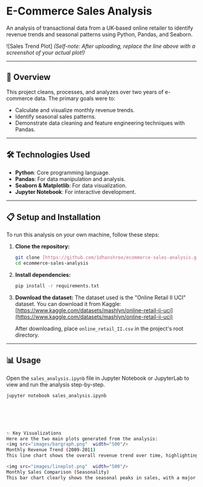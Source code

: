 # E-Commerce Sales Analysis

An analysis of transactional data from a UK-based online retailer to identify revenue trends and seasonal patterns using Python, Pandas, and Seaborn.

![Sales Trend Plot]
*(Self-note: After uploading, replace the line above with a screenshot of your actual plot!)*

---

## 🚀 Overview

This project cleans, processes, and analyzes over two years of e-commerce data. The primary goals were to:
* Calculate and visualize monthly revenue trends.
* Identify seasonal sales patterns.
* Demonstrate data cleaning and feature engineering techniques with Pandas.

---

## 🛠️ Technologies Used

* **Python**: Core programming language.
* **Pandas**: For data manipulation and analysis.
* **Seaborn & Matplotlib**: For data visualization.
* **Jupyter Notebook**: For interactive development.

---

## 📋 Setup and Installation

To run this analysis on your own machine, follow these steps:

1.  **Clone the repository:**
    ```bash
    git clone [https://github.com/1dhanshree/ecommerce-sales-analysis.git](https://github.com/1dhanshree/ecommerce-sales-analysis.git)
    cd ecommerce-sales-analysis
    ```

2.  **Install dependencies:**
    ```bash
    pip install -r requirements.txt
    ```

3.  **Download the dataset:**
    The dataset used is the "Online Retail II UCI" dataset. You can download it from Kaggle:
    [https://www.kaggle.com/datasets/mashlyn/online-retail-ii-uci](https://www.kaggle.com/datasets/mashlyn/online-retail-ii-uci)
    
    After downloading, place `online_retail_II.csv` in the project's root directory.

---

## 📊 Usage

Open the `sales_analysis.ipynb` file in Jupyter Notebook or JupyterLab to view and run the analysis step-by-step.

```bash
jupyter notebook sales_analysis.ipynb






✨ Key Visualizations
Here are the two main plots generated from the analysis:
<img src="images/bargraph.png"  width="500"/>
Monthly Revenue Trend (2009-2011)
This line chart shows the overall revenue trend over time, highlighting significant growth towards the end of each year.

<img src="images/lineplot.png"  width="500"/>
Monthly Sales Comparison (Seasonality)
This bar chart clearly shows the seasonal peaks in sales, with a major spike in November leading up to the holiday season.
